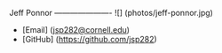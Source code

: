 Jeff Ponnor
———————-
![] (photos/jeff-ponnor.jpg)

* [Email] (jsp282@cornell.edu)
* [GitHub] (https://github.com/jsp282)
